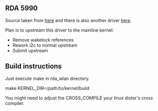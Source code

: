 RDA 5990
-------

Source taken from [here](https://github.com/linuxium/3188-SRC-ORIG/tree/master/kernel/drivers/net/wireless/rda5990) and there is also another driver [here](https://github.com/aloksinha2001/Linux3188/tree/master/drivers/net/wireless/rda5990).

Plan is to upstream this driver to the mainline kernel:

* Remove wakelock references
* Rework i2c to normal upstream
* Submit upstream

Build instructions
------------------

Just execute make in rda_wlan directory.

  make KERNEL_DIR=/path/to/kernel/build

You might need to adjust the CROSS_COMPILE your linux distor's cross compiler.

